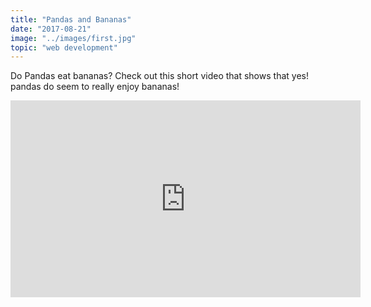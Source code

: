 ```yaml
---
title: "Pandas and Bananas"
date: "2017-08-21"
image: "../images/first.jpg"
topic: "web development"
---
```


Do Pandas eat bananas? Check out this short video that shows that yes! pandas do
seem to really enjoy bananas!

<iframe width="560" height="315" src="https://www.youtube.com/embed/4SZl1r2O_bY" frameborder="0" allowfullscreen></iframe>

